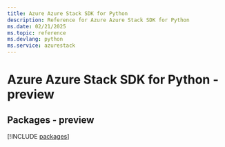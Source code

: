 ```yaml
---
title: Azure Azure Stack SDK for Python
description: Reference for Azure Azure Stack SDK for Python
ms.date: 02/21/2025
ms.topic: reference
ms.devlang: python
ms.service: azurestack
---
```

# Azure Azure Stack SDK for Python - preview
## Packages - preview
[!INCLUDE [packages](azure-stack-index.md)]